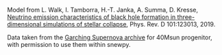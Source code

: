 Model from L. Walk, I. Tamborra, H.-T. Janka, A. Summa, D. Kresse, [Neutrino emission characteristics of black hole formation in three-dimensional simulations of stellar collapse](https://arxiv.org/abs/1910.12971), Phys. Rev. D 101:123013, 2019.

Data taken from the [Garching Supernova archive](https://wwwmpa.mpa-garching.mpg.de/ccsnarchive/data/Walk2019/) for 40Msun progenitor, with permission to use them within snewpy.
